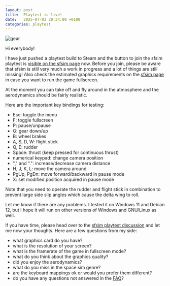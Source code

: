 ```yaml
---
layout: post
title:  Playtest is live!
date:   2025-07-03 20:34:00 +0100
categories: playtest
---
```


![gear](/sfsim/pics/playtest.jpg)

Hi everybody!

I have just pushed a playtest build to Steam and the button to join the sfsim playtest is [visible on the sfsim page][1] now.
Before you join, please be aware that sfsim is still very much a work in progress and a lot of things are still missing!
Also check the estimated graphics requirements on the [sfsim page][1] in case you want to run the game fullscreen.

At the moment you can take off and fly around in the atmosphere and the aerodynamics should be fairly realistic.

Here are the important key bindings for testing:
* Esc: toggle the menu
* F: toggle fullscreen
* P: pause/unpause
* G: gear down/up
* B: wheel brakes
* A, S, D, W: flight stick
* Q, E: rudder
* Space: thrust (keep pressed for continuous thrust)
* numerical keypad: change camera position
* "," and ".": increase/decrease camera distance
* H, J, K, L: move the camera around
* PgUp, PgDn: move forward/backward in pause mode
* X: set modified position acquired in pause mode

Note that you need to operate the rudder and flight stick in combination to prevent large side slip angles which cause the delta wing to roll.

Let me know if there are any problems.
I tested it on Windows 11 and Debian 12, but I hope it will run on other versions of Windows and GNU/Linux as well.

If you have time, please head over to the [sfsim playtest discussion][2] and let me now your thoughts.
Here are a few questions from my side:
* what graphics card do you have?
* what is the resolution of your screen?
* what is the framerate of the game in fullscreen mode?
* what do you think about the graphics quality?
* did you enjoy the aerodynamics?
* what do you miss in the space sim genre?
* are the keyboard mappings ok or would you prefer them different?
* do you have any questions not answered in the [FAQ][3]?

[1]: https://store.steampowered.com/app/3687560/sfsim/
[2]: https://steamcommunity.com/app/3847320/discussions/0/597405278050268707/
[3]: https://wedesoft.github.io/sfsim/faq/
